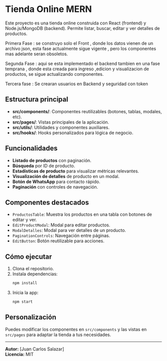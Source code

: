 # Tienda Online MERN

Este proyecto es una tienda online construida con React (frontend) y Node.js/MongoDB (backend). Permite listar, buscar, editar y ver detalles de productos.

Primera Fase : se construyo solo el Front , donde los datos vienen de un archivo json, esta fase actualmente sigue vigente , pero los componentes mas adelante seran obsoletos.

Segunda Fase : aqui se esta implementado el backend tambien en una fase temprana , donde esta creada para ingreso ,edicion y visualizacion de productos, se sigue actualizando componentes.

Tercera fase : Se crearan usuarios en Backend y seguridad con token

## Estructura principal

- **src/components/**: Componentes reutilizables (botones, tablas, modales, etc).
- **src/pages/**: Vistas principales de la aplicación.
- **src/utils/**: Utilidades y componentes auxiliares.
- **src/hooks/**: Hooks personalizados para lógica de negocio.

## Funcionalidades

- **Listado de productos** con paginación.
- **Búsqueda** por ID de producto.
- **Estadísticas de producto** para visualizar métricas relevantes.
- **Visualización de detalles** de producto en un modal.
- **Botón de WhatsApp** para contacto rápido.
- **Paginación** con controles de navegación.

## Componentes destacados

- `ProductosTable`: Muestra los productos en una tabla con botones de editar y ver.
- `EditProductModal`: Modal para editar productos.
- `ModalDetalles`: Modal para ver detalles de un producto.
- `PaginationControls`: Navegación entre páginas.
- `EditButton`: Botón reutilizable para acciones.

## Cómo ejecutar

1. Clona el repositorio.
2. Instala dependencias:
   ```bash
   npm install
   ```
3. Inicia la app:
   ```bash
   npm start
   ```

## Personalización

Puedes modificar los componentes en `src/components` y las vistas en `src/pages` para adaptar la tienda a tus necesidades.

---

**Autor:** [Juan Carlos Salazar]  
**Licencia:** MIT
